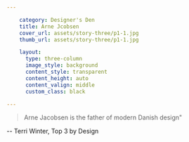 ```yaml
---

    category: Designer's Den
    title: Arne Jcobsen
    cover_url: assets/story-three/p1-1.jpg
    thumb_url: assets/story-three/p1-1.jpg

    layout:
      type: three-column
      image_style: background
      content_style: transparent
      content_height: auto
      content_valign: middle
      custom_class: black

---
```


> Arne Jacobsen is the father of modern Danish design"

-- Terri Winter, Top 3 by Design
